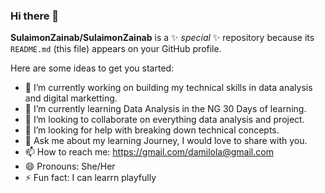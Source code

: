 ### Hi there 👋

**SulaimonZainab/SulaimonZainab** is a ✨ _special_ ✨ repository because its `README.md` (this file) appears on your GitHub profile.

Here are some ideas to get you started:

- 🔭 I’m currently working on building my technical skills in data analysis and digital marketting.
- 🌱 I’m currently learning Data Analysis in the NG 30 Days of learning.
- 👯 I’m looking to collaborate on everything data analysis and project.
- 🤔 I’m looking for help with breaking down technical concepts.
- 💬 Ask me about my learning Journey, I would love to share with you.
- 📫 How to reach me: https://gmail.com/damilola@gmail.com
- 😄 Pronouns: She/Her
- ⚡ Fun fact: I can learrn playfully
